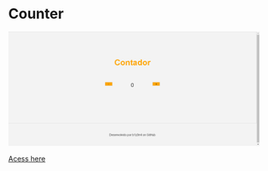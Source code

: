 # Counter

<img src="print.png" alt="screenshot do site"/>

<a href="https://contador.natalias2.repl.co/"><span>Acess here</span></a>